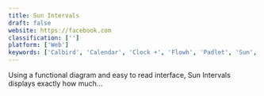 ```yaml
---
title: Sun Intervals
draft: false 
website: https://facebook.com
classification: ['']
platform: ['Web']
keywords: ['Calbird', 'Calendar', 'Clock +', 'Flowh', 'Padlet', 'Sun', 'SunIZup']
---
```

Using a functional diagram and easy to read interface, Sun Intervals displays exactly how much...